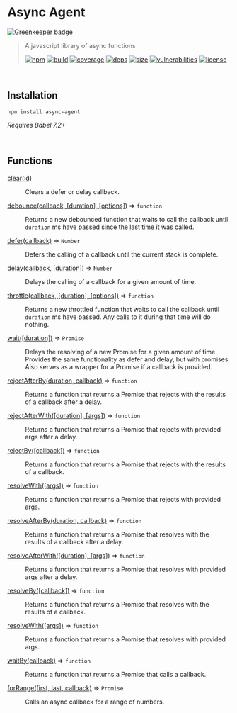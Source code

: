 # Async Agent

[![Greenkeeper badge](https://badges.greenkeeper.io/DarrenPaulWright/async-agent.svg)](https://greenkeeper.io/)


> A javascript library of async functions
>
> [![npm][npm]][npm-url]
[![build][build]][build-url]
[![coverage][coverage]][coverage-url]
[![deps][deps]][deps-url]
[![size][size]][size-url]
[![vulnerabilities][vulnerabilities]][vulnerabilities-url]
[![license][license]][license-url]

<br><a name="Installation"></a>

## Installation
```
npm install async-agent
```
_Requires Babel 7.2+_


<br>

## Functions

<dl>
<dt><a href="docs/clear.md">clear(id)</a></dt>
<dd><p>Clears a defer or delay callback.</p>
</dd>
<dt><a href="docs/debounce.md">debounce(callback, [duration], [options])</a> ⇒ <code>function</code></dt>
<dd><p>Returns a new debounced function that waits to call the callback until <code>duration</code> ms have passed since the last time it was called.</p>
</dd>
<dt><a href="docs/defer.md">defer(callback)</a> ⇒ <code>Number</code></dt>
<dd><p>Defers the calling of a callback until the current stack is complete.</p>
</dd>
<dt><a href="docs/delay.md">delay(callback, [duration])</a> ⇒ <code>Number</code></dt>
<dd><p>Delays the calling of a callback for a given amount of time.</p>
</dd>
<dt><a href="docs/throttle.md">throttle(callback, [duration], [options])</a> ⇒ <code>function</code></dt>
<dd><p>Returns a new throttled function that waits to call the callback until <code>duration</code> ms have passed. Any calls to it during that time will do nothing.</p>
</dd>
<dt><a href="docs/wait.md">wait([duration])</a> ⇒ <code>Promise</code></dt>
<dd><p>Delays the resolving of a new Promise for a given amount of time. Provides the same functionality as defer and delay, but with promises. Also serves as a wrapper for a Promise if a callback is provided.</p>
</dd>
<dt><a href="docs/rejectAfterBy.md">rejectAfterBy(duration, callback)</a> ⇒ <code>function</code></dt>
<dd><p>Returns a function that returns a Promise that rejects with the results of a callback after a delay.</p>
</dd>
<dt><a href="docs/rejectAfterWith.md">rejectAfterWith([duration], [args])</a> ⇒ <code>function</code></dt>
<dd><p>Returns a function that returns a Promise that rejects with provided args after a delay.</p>
</dd>
<dt><a href="docs/rejectBy.md">rejectBy([callback])</a> ⇒ <code>function</code></dt>
<dd><p>Returns a function that returns a Promise that rejects with the results of a callback.</p>
</dd>
<dt><a href="docs/resolveWith.md">resolveWith([args])</a> ⇒ <code>function</code></dt>
<dd><p>Returns a function that returns a Promise that rejects with provided args.</p>
</dd>
<dt><a href="docs/resolveAfterBy.md">resolveAfterBy(duration, callback)</a> ⇒ <code>function</code></dt>
<dd><p>Returns a function that returns a Promise that resolves with the results of a callback after a delay.</p>
</dd>
<dt><a href="docs/resolveAfterWith.md">resolveAfterWith([duration], [args])</a> ⇒ <code>function</code></dt>
<dd><p>Returns a function that returns a Promise that resolves with provided args after a delay.</p>
</dd>
<dt><a href="docs/resolveBy.md">resolveBy([callback])</a> ⇒ <code>function</code></dt>
<dd><p>Returns a function that returns a Promise that resolves with the results of a callback.</p>
</dd>
<dt><a href="docs/resolveWith.md">resolveWith([args])</a> ⇒ <code>function</code></dt>
<dd><p>Returns a function that returns a Promise that resolves with provided args.</p>
</dd>
<dt><a href="docs/waitBy.md">waitBy(callback)</a> ⇒ <code>function</code></dt>
<dd><p>Returns a function that returns a Promise that calls a callback.</p>
</dd>
<dt><a href="docs/forRange.md">forRange(first, last, callback)</a> ⇒ <code>Promise</code></dt>
<dd><p>Calls an async callback for a range of numbers.</p>
</dd>
</dl>

[npm]: https://img.shields.io/npm/v/async-agent.svg
[npm-url]: https://npmjs.com/package/async-agent
[build]: https://travis-ci.org/DarrenPaulWright/async-agent.svg?branch&#x3D;master
[build-url]: https://travis-ci.org/DarrenPaulWright/async-agent
[coverage]: https://coveralls.io/repos/github/DarrenPaulWright/async-agent/badge.svg?branch&#x3D;master
[coverage-url]: https://coveralls.io/github/DarrenPaulWright/async-agent?branch&#x3D;master
[deps]: https://david-dm.org/darrenpaulwright/async-agent.svg
[deps-url]: https://david-dm.org/darrenpaulwright/async-agent
[size]: https://packagephobia.now.sh/badge?p&#x3D;async-agent
[size-url]: https://packagephobia.now.sh/result?p&#x3D;async-agent
[vulnerabilities]: https://snyk.io/test/github/DarrenPaulWright/async-agent/badge.svg?targetFile&#x3D;package.json
[vulnerabilities-url]: https://snyk.io/test/github/DarrenPaulWright/async-agent?targetFile&#x3D;package.json
[license]: https://img.shields.io/github/license/DarrenPaulWright/async-agent.svg
[license-url]: https://npmjs.com/package/async-agent/LICENSE.md
